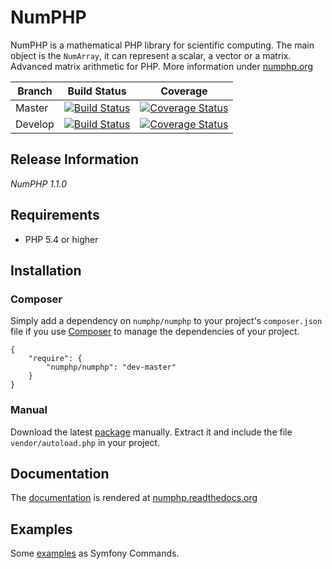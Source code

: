 # NumPHP

NumPHP is a mathematical PHP library for scientific computing. The main object is the `NumArray`, it can represent a scalar, a vector
or a matrix. Advanced matrix arithmetic for PHP. More information under [numphp.org](http://numphp.org/)

Branch | Build Status | Coverage
--- | --- | ---
Master | [![Build Status](https://img.shields.io/travis/NumPHP/NumPHP/master.svg?style=flat-square)](https://travis-ci.org/NumPHP/NumPHP) | [![Coverage Status](https://img.shields.io/coveralls/NumPHP/NumPHP/master.svg?style=flat-square)](https://coveralls.io/r/NumPHP/NumPHP?branch=master)
Develop | [![Build Status](https://img.shields.io/travis/NumPHP/NumPHP/develop.svg?style=flat-square)](https://travis-ci.org/NumPHP/NumPHP) | [![Coverage Status](https://img.shields.io/coveralls/NumPHP/NumPHP/develop.svg?style=flat-square)](https://coveralls.io/r/NumPHP/NumPHP?branch=develop)

## Release Information

*NumPHP 1.1.0*

## Requirements

- PHP 5.4 or higher

## Installation

### Composer

Simply add a dependency on `numphp/numphp` to your project's `composer.json` file if you use [Composer](http://getcomposer.org/) to manage the dependencies of your project.

    {
        "require": {
            "numphp/numphp": "dev-master"
        }
    }
    
### Manual

Download the latest [package](https://github.com/NumPHP/NumPHP/releases) manually. Extract it and include the file `vendor/autoload.php` in your project.

## Documentation

The [documentation](https://github.com/NumPHP/NumPHP-docs) is rendered at [numphp.readthedocs.org](http://numphp.readthedocs.org)

## Examples

Some [examples](examples/) as Symfony Commands.
